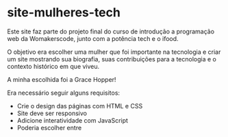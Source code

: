 # site-mulheres-tech
 Este site faz parte do projeto final do curso de introdução a programação web da Womakerscode, junto com a potência tech e o ifood.

 O objetivo era escolher uma mulher que foi importante na tecnologia e criar um site mostrando sua biografia, suas contribuições para a tecnologia e o contexto histórico em que viveu.

 A minha escolhida foi a Grace Hopper!

 Era necessário seguir alguns requisitos: 

 - Crie o design das páginas com HTML e CSS
 - Site deve ser responsivo
 - Adicione interatividade com JavaScript
 - Poderia escolher entre 
